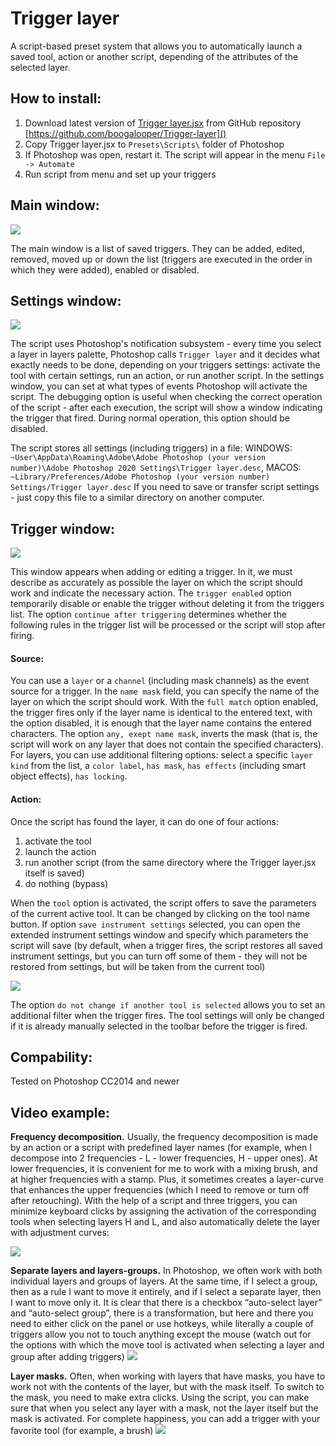 # Trigger layer

A script-based preset system that allows you to automatically launch a saved tool, action or another script, depending of the attributes of the selected layer.

## How to install:

1. Download latest version of [Trigger layer.jsx](Trigger%20layer.jsx) from GitHub repository [https://github.com/boogalooper/Trigger-layer]() 
2. Сopy Trigger layer.jsx to `Presets\Scripts\` folder of Photoshop
3. If Photoshop was open, restart it. The script will appear in the menu `File -> Automate`
4. Run script from menu and set up your triggers

## Main window:

![](assets/20220321_082945_2022-03-21_08-22-09.png)

The main window is a list of saved triggers. They can be added, edited, removed, moved up or down the list (triggers are executed in the order in which they were added), enabled or disabled.

## Settings window:

![](assets/20220321_083542_2022-03-21_08-22-34.png)

The script uses Photoshop's notification subsystem - every time you select a layer in layers palette, Photoshop calls `Trigger layer` and it decides what exactly needs to be done, depending on your triggers settings: activate the tool with certain settings, run an action, or run another script. In the settings window, you can set at what types of events Photoshop will activate the script. The debugging option is useful when checking the correct operation of the script - after each execution, the script will show a window indicating the trigger that fired. During normal operation, this option should be disabled.

The script stores all settings (including triggers) in a file:
WINDOWS: `~User\AppData\Roaming\Adobe\Adobe Photoshop (your version number)\Adobe Photoshop 2020 Settings\Trigger layer.desc`,
MACOS: `~Library/Preferences/Adobe Photoshop (your version number) Settings/Trigger layer.desc`
If you need to save or transfer script settings - just copy this file to a similar directory on another computer.

## Trigger window:

![](assets/20220321_084041_2022-03-21_08-23-47.png)

This window appears when adding or editing a trigger. In it, we must describe as accurately as possible the layer on which the script should work and indicate the necessary action.
The `trigger enabled` option temporarily disable or enable the trigger without deleting it from the triggers list. The option `continue after triggering` determines whether the following rules in the trigger list will be processed or the script will stop after firing.

#### Source:

You can use a `layer` or a `channel` (including mask channels) as the event source for a trigger.
In the `name mask` field, you can specify the name of the layer on which the script should work. With the `full match` option enabled, the trigger fires only if the layer name is identical to the entered text, with the option disabled, it is enough that the layer name contains the entered characters. The option `any, exept name mask`, inverts the mask (that is, the script will work on any layer that does not contain the specified characters).
For layers, you can use additional filtering options: select a specific `layer kind` from the list, a `color label`, `has mask`, `has effects` (including smart object effects), `has locking`.

#### Action:

Once the script has found the layer, it can do one of four actions:

1. activate the tool
2. launch the action
3. run another script (from the same directory where the Trigger layer.jsx itself is saved)
4. do nothing (bypass)

When the `tool` option is activated, the script offers to save the parameters of the current active tool. It can be changed by clicking on the tool name button.
If option `save instrument settings` selected, you can open the extended instrument settings window and specify which parameters the script will save (by default, when a trigger fires, the script restores all saved instrument settings, but you can turn off some of them - they will not be restored from settings, but will be taken from the current tool)

![](assets/20220321_091717_2022-03-21_08-24-32.png)

The option `do not change if another tool is selected` allows you to set an additional filter when the trigger fires. The tool settings will only be changed if it is already manually selected in the toolbar before the trigger is fired.

## Compability:

Tested on Photoshop CC2014 and newer

## Video example:

**Frequency decomposition.** Usually, the frequency decomposition is made by an action or a script with predefined layer names (for example, when I decompose into 2 frequencies - L - lower frequencies, H - upper ones). At lower frequencies, it is convenient for me to work with a mixing brush, and at higher frequencies with a stamp. Plus, it sometimes creates a layer-curve that enhances the upper frequencies (which I need to remove or turn off after retouching). With the help of a script and three triggers, you can minimize keyboard clicks by assigning the activation of the corresponding tools when selecting layers H and L, and also automatically delete the layer with adjustment curves:

[![](https://img.youtube.com/vi/tZiyEpcpm4c/0.jpg)](https://www.youtube.com/watch?v=tZiyEpcpm4c)

**Separate layers and layers-groups.** In Photoshop, we often work with both individual layers and groups of layers. At the same time, if I select a group, then as a rule I want to move it entirely, and if I select a separate layer, then I want to move only it. It is clear that there is a checkbox “auto-select layer” and “auto-select group”, there is a transformation, but here and there you need to either click on the panel or use hotkeys, while literally a couple of triggers allow you not to touch anything except the mouse (watch out for the options with which the move tool is activated when selecting a layer and group after adding triggers)
[![](https://img.youtube.com/vi/yuYct1ioOfY/0.jpg)](https://www.youtube.com/watch?v=yuYct1ioOfY)

**Layer masks.** Often, when working with layers that have masks, you have to work not with the contents of the layer, but with the mask itself. To switch to the mask, you need to make extra clicks. Using the script, you can make sure that when you select any layer with a mask, not the layer itself but the mask is activated. For complete happiness, you can add a trigger with your favorite tool (for example, a brush)
[![](https://img.youtube.com/vi/8omukur07LE/0.jpg)](https://www.youtube.com/watch?v=8omukur07LE)

